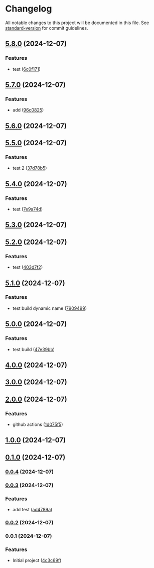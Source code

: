 # Changelog

All notable changes to this project will be documented in this file. See [standard-version](https://github.com/conventional-changelog/standard-version) for commit guidelines.

## [5.8.0](https://github.com/huunghiaish/devops-zero-demo/compare/v5.7.0...v5.8.0) (2024-12-07)


### Features

* test ([6c0f171](https://github.com/huunghiaish/devops-zero-demo/commit/6c0f171ec5dd86be06ab5ab4df7d2bc429a6da55))

## [5.7.0](https://github.com/huunghiaish/devops-zero-demo/compare/v5.6.0...v5.7.0) (2024-12-07)


### Features

* add ([96c0825](https://github.com/huunghiaish/devops-zero-demo/commit/96c0825eddad48df23f5337d48e4bb29f9840090))

## [5.6.0](https://github.com/huunghiaish/devops-zero-demo/compare/v5.5.0...v5.6.0) (2024-12-07)

## [5.5.0](https://github.com/huunghiaish/devops-zero-demo/compare/v5.4.0...v5.5.0) (2024-12-07)


### Features

* test 2 ([37d78b5](https://github.com/huunghiaish/devops-zero-demo/commit/37d78b5ecaa3974491a6fd7f6f20ead781376af7))

## [5.4.0](https://github.com/huunghiaish/devops-zero-demo/compare/v5.3.0...v5.4.0) (2024-12-07)


### Features

* test ([7e9a74d](https://github.com/huunghiaish/devops-zero-demo/commit/7e9a74dbd5e5a4f2acbdbe5d698a7652178783a9))

## [5.3.0](https://github.com/huunghiaish/devops-zero-demo/compare/v5.2.0...v5.3.0) (2024-12-07)

## [5.2.0](https://github.com/huunghiaish/devops-zero-demo/compare/v5.1.0...v5.2.0) (2024-12-07)


### Features

* test ([403d7f2](https://github.com/huunghiaish/devops-zero-demo/commit/403d7f2ca6e917c1b2741e4c9bdb4c7e02915343))

## [5.1.0](https://github.com/huunghiaish/devops-zero-demo/compare/v5.0.0...v5.1.0) (2024-12-07)


### Features

* test build dynamic name ([7909499](https://github.com/huunghiaish/devops-zero-demo/commit/79094990514d650be477a131f12aa5aad321e30f))

## [5.0.0](https://github.com/huunghiaish/devops-zero-demo/compare/v4.0.0...v5.0.0) (2024-12-07)


### Features

* test build ([47e39bb](https://github.com/huunghiaish/devops-zero-demo/commit/47e39bb68af8f647922ff0707781564ac47fa085))

## [4.0.0](https://github.com/huunghiaish/devops-zero-demo/compare/v3.0.0...v4.0.0) (2024-12-07)

## [3.0.0](https://github.com/huunghiaish/devops-zero-demo/compare/v2.0.0...v3.0.0) (2024-12-07)

## [2.0.0](https://github.com/huunghiaish/devops-zero-demo/compare/v1.1.0...v2.0.0) (2024-12-07)


### Features

* github actions ([1d075f5](https://github.com/huunghiaish/devops-zero-demo/commit/1d075f5900da3385a7c17da725323720a23cfa2a))

## [1.0.0](https://github.com/huunghiaish/devops-zero-demo/compare/v0.1.0...v1.0.0) (2024-12-07)

## [0.1.0](https://github.com/huunghiaish/devops-zero-demo/compare/v0.0.4...v0.1.0) (2024-12-07)

### [0.0.4](https://github.com/huunghiaish/devops-zero-demo/compare/v0.0.3...v0.0.4) (2024-12-07)

### [0.0.3](https://github.com/huunghiaish/devops-zero-demo/compare/v0.0.2...v0.0.3) (2024-12-07)


### Features

* add test ([ad4789a](https://github.com/huunghiaish/devops-zero-demo/commit/ad4789aaf4c7b476acfc5f6f2f240e4f673fdb74))

### [0.0.2](https://github.com/huunghiaish/devops-zero-demo/compare/v0.0.1...v0.0.2) (2024-12-07)

### 0.0.1 (2024-12-07)


### Features

* Initial project ([4c3c69f](https://github.com/huunghiaish/devops-zero-demo/commit/4c3c69f734748fb70819d45ab5a6a5d672be6a11))
